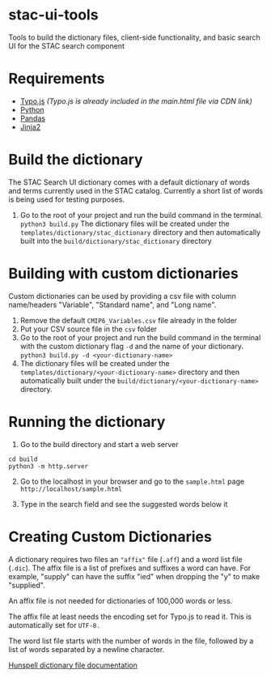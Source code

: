 # stac-ui-tools
Tools to build the dictionary files, client-side functionality, and basic search UI for the STAC search component

# Requirements
- [Typo.js](https://github.com/cfinke/Typo.js)
*(Typo.js is already included in the main.html file via CDN link)*
- [Python](https://www.python.org/)
- [Pandas](https://pypi.org/project/pandas/)
- [Jinja2](https://pypi.org/project/Jinja2/)

# Build the dictionary
The STAC Search UI dictionary comes with a default dictionary of words and terms currently used in the STAC catalog. 
Currently a short list of words is being used for testing purposes.

1. Go to the root of your project and run the build command in the terminal.
`python3 build.py`
The dictionary files will be created under the `templates/dictionary/stac_dictionary` directory and then 
automatically built into the `build/dictionary/stac_dictionary` directory

# Building with custom dictionaries
Custom dictionaries can be used by providing a csv file with column name/headers "Variable", "Standard name", and 
"Long name".

1. Remove the default `CMIP6_Variables.csv` file already in the folder
2. Put your CSV source file in the `csv` folder
3. Go to the root of your project and run the build command in the terminal with the custom dictionary flag `-d` and the 
name of your dictionary.
`python3 build.py -d <your-dictionary-name>`
4. The dictionary files will be created under the `templates/dictionary/<your-dictionary-name>` directory and then 
automatically built under the `build/dictionary/<your-dictionary-name>` directory.

# Running the dictionary
1. Go to the build directory and start a web server
```
cd build
python3 -m http.server

```

2. Go to the localhost in your browser and go to the `sample.html` page
`http://localhost/sample.html`

3. Type in the search field and see the suggested words below it 


# Creating Custom Dictionaries

A dictionary requires two files an `"affix"` file (`.aff`) and a word list file (`.dic`).  The affix file is a list of 
prefixes and suffixes a word can have.  For example, "supply" can have the suffix "ied" when dropping the "y" to make
"supplied".

An affix file is not needed for dictionaries of 100,000 words or less.

The affix file at least needs the encoding set for Typo.js to read it.  This is automatically set for `UTF-8.`

The word list file starts with the number of words in the file, followed by a list of words separated by a newline character.

[Hunspell dictionary file documentation](https://manpages.ubuntu.com/manpages/focal/man5/hunspell.5.html)